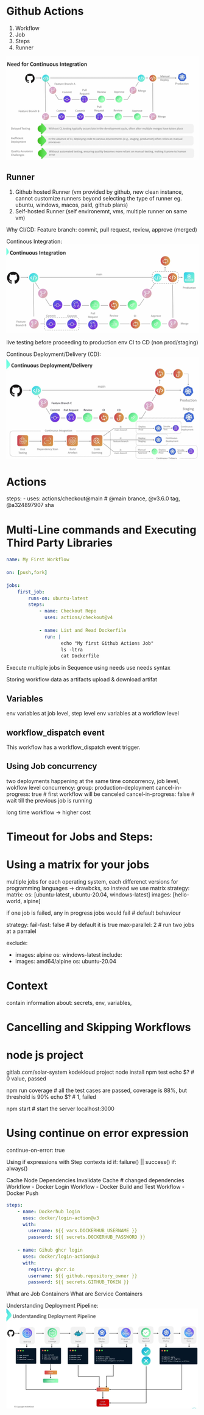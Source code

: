 # Github Actions
1. Workflow
2. Job
3. Steps
4. Runner

![Github Actions](Github-Actions.png)

## Runner
1. Github hosted Runner (vm provided by github, new clean instance, cannot customize runners beyond selecting the type of runner eg. ubuntu, windows, macos, paid, github plans)
2. Self-hosted Runner (self environemnt, vms, multiple runner on same vm)

Why CI/CD:
Feature branch:
commit, pull request, review, approve (merged)

Continous Integration:
![Continous Integration CI](Continous-Integration-CI.png)

live testing before proceeding to production env
CI to CD (non prod/staging)

Continous Deployment/Delivery (CD):
![Continous Deployment/Delivery (CD)](continous-deployment-CD.png)

# Actions
steps:
    - uses: actions/checkout@main # @main brance, @v3.6.0 tag, @a324897907 sha

# Multi-Line commands and Executing Third Party Libraries
```yaml
name: My First Workflow

on: [push,fork]

jobs:
    first_job: 
        runs-on: ubuntu-latest
        steps:
            - name: Checkout Repo
              uses: actions/checkout@v4

            - name: List and Read Dockerfile
              run: |
                    echo "My first Github Actions Job"
                    ls -ltra
                    cat Dockerfile
```
Execute multiple jobs in Sequence using needs
use needs syntax

Storing workflow data as artifacts
upload & download artifat

## Variables
env variables at job level, step level
env variables at a workflow level

## workflow_dispatch event
This workflow has a workflow_dispatch event trigger.


## Using Job concurrency
two deployments happening at the same time
concorrency, job level, wokflow level
    concurrency: 
      group:  production-deployment
      cancel-in-progress: true # first workflow will be canceled
      cancel-in-progress: false # wait till the previous job is running

long time workflow -> higher cost

# Timeout for Jobs and Steps:
# Using a matrix for your jobs
multiple jobs for each operating system, each differenct versions for programming languages -> drawbcks, so instead we use matrix
strategy:
      matrix: 
        os: [ubuntu-latest, ubuntu-20.04, windows-latest]
        images: [hello-world, alpine]

if one job is failed, any in progress jobs would fail # default behaviour

strategy:
      fail-fast: false # by default it is true
      max-parallel: 2  # run two jobs at a parralel

exclude:
  - images: alpine
    os: windows-latest
include: 
  - images: amd64/alpine
    os: ubuntu-20.04


# Context
contain information about: secrets, env, variables, 

# Cancelling and Skipping Workflows


# node js project
gitlab.com/solar-system kodekloud project
node install
npm test
echo $? # 0 value, passed

npm run coverage # all the test cases are passed, coverage is 88%, but threshold is 90%
echo  $? # 1, failed

npm start # start the server
localhost:3000

# Using continue on error expression
continue-on-error: true

Using if expressions with Step contexts
id
if: failure() || success()
if: always()

Cache Node Dependencies
Invalidate Cache # changed dependencies
Workflow - Docker Login
Workflow - Docker Build and Test
Workflow - Docker Push
```yml
steps:
    - name: Dockerhub login
      uses: docker/login-action@v3
      with:
        username: ${{ vars.DOCKERHUB_USERNAME }}
        password: ${{ secrets.DOCKERHUB_PASSWORD }} 

    - name: Gihub ghcr login
      uses: docker/login-action@v3
      with:
        registry: ghcr.io
        username: ${{ github.repository_owner }}
        password: ${{ secrets.GITHUB_TOKEN }} 
```
What are Job Containers 
What are Service Containers

Understanding Deployment Pipeline:
![Deployment Pipeline](understanding-cd-pipeline.jpg)